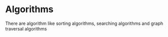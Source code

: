 # Algorithms
There are algorithm like sorting algorithms, searching algorithms and graph traversal algorithms 
